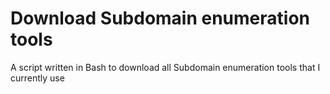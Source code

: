 # Download Subdomain enumeration tools
A script written in Bash to download all Subdomain enumeration tools that I currently use
